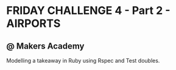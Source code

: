 FRIDAY CHALLENGE 4 - Part 2 - AIRPORTS
======================================

@ Makers Academy
----------------

Modelling a takeaway in Ruby using Rspec and Test doubles.